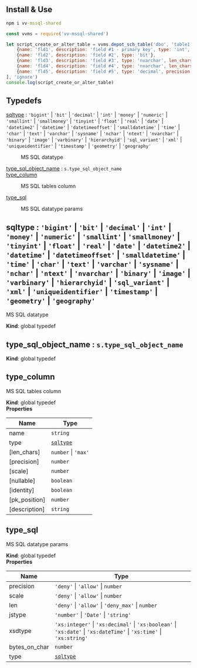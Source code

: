 ## Install & Use
```cmd
npm i vv-mssql-shared
```
```js
const vvms = require('vv-mssql-shared')

let script_create_or_alter_table = vvms.depot_sch_table('dbo', 'table1', 'my table #1', [
    {name: 'fld1', description: 'field #1 - primary key', type: 'int', identity: true, pk_position: 1},
    {name: 'fld2', description: 'field #2', type: 'bit'},
    {name: 'fld3', description: 'field #3', type: 'nvarchar', len_chars: 100},
    {name: 'fld4', description: 'field #4', type: 'nvarchar', len_chars: 'max'},
    {name: 'fld5', description: 'field #5', type: 'decimal', precision: 14, scale: 3}
], 'ignore')
console.log(script_create_or_alter_table)
```
## Typedefs

<dl>
<dt><a href="#sqltype">sqltype</a> : <code>&#x27;bigint&#x27;</code> | <code>&#x27;bit&#x27;</code> | <code>&#x27;decimal&#x27;</code> | <code>&#x27;int&#x27;</code> | <code>&#x27;money&#x27;</code> | <code>&#x27;numeric&#x27;</code> | <code>&#x27;smallint&#x27;</code> | <code>&#x27;smallmoney&#x27;</code> | <code>&#x27;tinyint&#x27;</code> | <code>&#x27;float&#x27;</code> | <code>&#x27;real&#x27;</code> | <code>&#x27;date&#x27;</code> | <code>&#x27;datetime2&#x27;</code> | <code>&#x27;datetime&#x27;</code> | <code>&#x27;datetimeoffset&#x27;</code> | <code>&#x27;smalldatetime&#x27;</code> | <code>&#x27;time&#x27;</code> | <code>&#x27;char&#x27;</code> | <code>&#x27;text&#x27;</code> | <code>&#x27;varchar&#x27;</code> | <code>&#x27;sysname&#x27;</code> | <code>&#x27;nchar&#x27;</code> | <code>&#x27;ntext&#x27;</code> | <code>&#x27;nvarchar&#x27;</code> | <code>&#x27;binary&#x27;</code> | <code>&#x27;image&#x27;</code> | <code>&#x27;varbinary&#x27;</code> | <code>&#x27;hierarchyid&#x27;</code> | <code>&#x27;sql_variant&#x27;</code> | <code>&#x27;xml&#x27;</code> | <code>&#x27;uniqueidentifier&#x27;</code> | <code>&#x27;timestamp&#x27;</code> | <code>&#x27;geometry&#x27;</code> | <code>&#x27;geography&#x27;</code></dt>
<dd><p>MS SQL datatype</p>
</dd>
<dt><a href="#type_sql_object_name">type_sql_object_name</a> : <code>s.type_sql_object_name</code></dt>
<dd></dd>
<dt><a href="#type_column">type_column</a></dt>
<dd><p>MS SQL tables column</p>
</dd>
<dt><a href="#type_sql">type_sql</a></dt>
<dd><p>MS SQL datatype params</p>
</dd>
</dl>

<a name="sqltype"></a>

## sqltype : <code>&#x27;bigint&#x27;</code> \| <code>&#x27;bit&#x27;</code> \| <code>&#x27;decimal&#x27;</code> \| <code>&#x27;int&#x27;</code> \| <code>&#x27;money&#x27;</code> \| <code>&#x27;numeric&#x27;</code> \| <code>&#x27;smallint&#x27;</code> \| <code>&#x27;smallmoney&#x27;</code> \| <code>&#x27;tinyint&#x27;</code> \| <code>&#x27;float&#x27;</code> \| <code>&#x27;real&#x27;</code> \| <code>&#x27;date&#x27;</code> \| <code>&#x27;datetime2&#x27;</code> \| <code>&#x27;datetime&#x27;</code> \| <code>&#x27;datetimeoffset&#x27;</code> \| <code>&#x27;smalldatetime&#x27;</code> \| <code>&#x27;time&#x27;</code> \| <code>&#x27;char&#x27;</code> \| <code>&#x27;text&#x27;</code> \| <code>&#x27;varchar&#x27;</code> \| <code>&#x27;sysname&#x27;</code> \| <code>&#x27;nchar&#x27;</code> \| <code>&#x27;ntext&#x27;</code> \| <code>&#x27;nvarchar&#x27;</code> \| <code>&#x27;binary&#x27;</code> \| <code>&#x27;image&#x27;</code> \| <code>&#x27;varbinary&#x27;</code> \| <code>&#x27;hierarchyid&#x27;</code> \| <code>&#x27;sql\_variant&#x27;</code> \| <code>&#x27;xml&#x27;</code> \| <code>&#x27;uniqueidentifier&#x27;</code> \| <code>&#x27;timestamp&#x27;</code> \| <code>&#x27;geometry&#x27;</code> \| <code>&#x27;geography&#x27;</code>
MS SQL datatype

**Kind**: global typedef  
<a name="type_sql_object_name"></a>

## type\_sql\_object\_name : <code>s.type\_sql\_object\_name</code>
**Kind**: global typedef  
<a name="type_column"></a>

## type\_column
MS SQL tables column

**Kind**: global typedef  
**Properties**

| Name | Type |
| --- | --- |
| name | <code>string</code> | 
| type | [<code>sqltype</code>](#sqltype) | 
| [len_chars] | <code>number</code> \| <code>&#x27;max&#x27;</code> | 
| [precision] | <code>number</code> | 
| [scale] | <code>number</code> | 
| [nullable] | <code>boolean</code> | 
| [identity] | <code>boolean</code> | 
| [pk_position] | <code>number</code> | 
| [description] | <code>string</code> | 

<a name="type_sql"></a>

## type\_sql
MS SQL datatype params

**Kind**: global typedef  
**Properties**

| Name | Type |
| --- | --- |
| precision | <code>&#x27;deny&#x27;</code> \| <code>&#x27;allow&#x27;</code> \| <code>number</code> | 
| scale | <code>&#x27;deny&#x27;</code> \| <code>&#x27;allow&#x27;</code> \| <code>number</code> | 
| len | <code>&#x27;deny&#x27;</code> \| <code>&#x27;allow&#x27;</code> \| <code>&#x27;deny\_max&#x27;</code> \| <code>number</code> | 
| jstype | <code>&#x27;number&#x27;</code> \| <code>&#x27;Date&#x27;</code> \| <code>&#x27;string&#x27;</code> | 
| xsdtype | <code>&#x27;xs:integer&#x27;</code> \| <code>&#x27;xs:decimal&#x27;</code> \| <code>&#x27;xs:boolean&#x27;</code> \| <code>&#x27;xs:date&#x27;</code> \| <code>&#x27;xs:dateTime&#x27;</code> \| <code>&#x27;xs:time&#x27;</code> \| <code>&#x27;xs:string&#x27;</code> | 
| bytes_on_char | <code>number</code> | 
| type | [<code>sqltype</code>](#sqltype) | 

